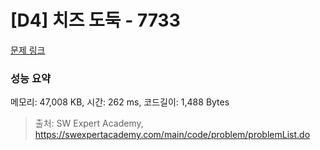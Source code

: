 # [D4] 치즈 도둑 - 7733 

[문제 링크](https://swexpertacademy.com/main/code/problem/problemDetail.do?contestProbId=AWrDOdQqRCUDFARG) 

### 성능 요약

메모리: 47,008 KB, 시간: 262 ms, 코드길이: 1,488 Bytes



> 출처: SW Expert Academy, https://swexpertacademy.com/main/code/problem/problemList.do